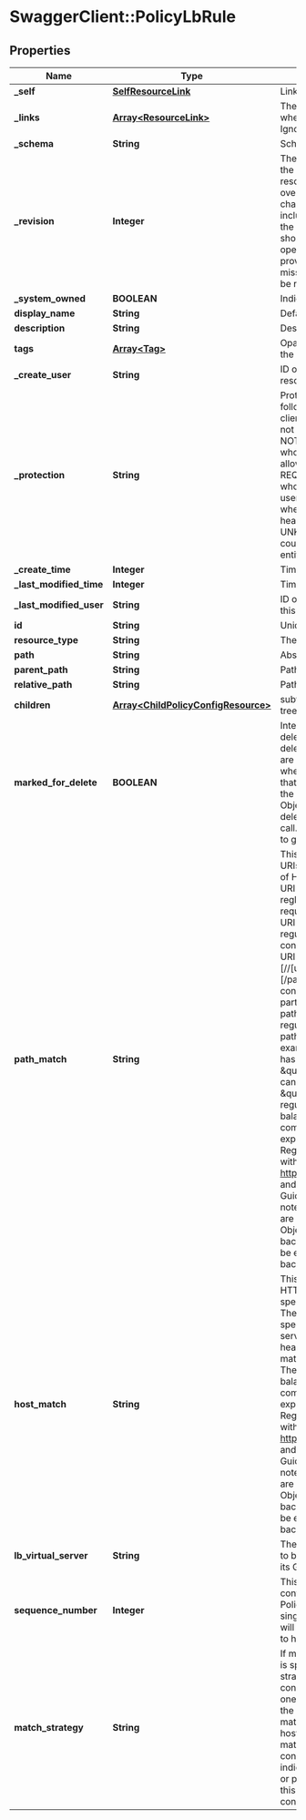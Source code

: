 # SwaggerClient::PolicyLbRule

## Properties
Name | Type | Description | Notes
------------ | ------------- | ------------- | -------------
**_self** | [**SelfResourceLink**](SelfResourceLink.md) | Link to this resource | [optional] 
**_links** | [**Array&lt;ResourceLink&gt;**](ResourceLink.md) | The server will populate this field when returing the resource. Ignored on PUT and POST. | [optional] 
**_schema** | **String** | Schema for this resource | [optional] 
**_revision** | **Integer** | The _revision property describes the current revision of the resource. To prevent clients from overwriting each other&#39;s changes, PUT operations must include the current _revision of the resource, which clients should obtain by issuing a GET operation. If the _revision provided in a PUT request is missing or stale, the operation will be rejected. | [optional] 
**_system_owned** | **BOOLEAN** | Indicates system owned resource | [optional] 
**display_name** | **String** | Defaults to ID if not set | [optional] 
**description** | **String** | Description of this resource | [optional] 
**tags** | [**Array&lt;Tag&gt;**](Tag.md) | Opaque identifiers meaningful to the API user | [optional] 
**_create_user** | **String** | ID of the user who created this resource | [optional] 
**_protection** | **String** | Protection status is one of the following: PROTECTED - the client who retrieved the entity is not allowed             to modify it. NOT_PROTECTED - the client who retrieved the entity is allowed                 to modify it REQUIRE_OVERRIDE - the client who retrieved the entity is a super                    user and can modify it, but only when providing                    the request header X-Allow-Overwrite&#x3D;true. UNKNOWN - the _protection field could not be determined for this           entity.  | [optional] 
**_create_time** | **Integer** | Timestamp of resource creation | [optional] 
**_last_modified_time** | **Integer** | Timestamp of last modification | [optional] 
**_last_modified_user** | **String** | ID of the user who last modified this resource | [optional] 
**id** | **String** | Unique identifier of this resource | [optional] 
**resource_type** | **String** | The type of this resource. | [optional] 
**path** | **String** | Absolute path of this object | [optional] 
**parent_path** | **String** | Path of its parent | [optional] 
**relative_path** | **String** | Path relative from its parent | [optional] 
**children** | [**Array&lt;ChildPolicyConfigResource&gt;**](ChildPolicyConfigResource.md) | subtree for this type within policy tree containing nested elements.  | [optional] 
**marked_for_delete** | **BOOLEAN** | Intent objects are not directly deleted from the system when a delete is invoked on them. They are marked for deletion and only when all the realized entities for that intent object gets deleted, the intent object is deleted. Objects that are marked for deletion are not returned in GET call. One can use the search API to get these objects.  | [optional] [default to false]
**path_match** | **String** | This condition is used to match URIs(Uniform Resource Identifier) of HTTP request messages. The URI field can be specified as a regluar expression. If an HTTP request message is requesting an URI which matches specified regular expression, it matches the condition. The syntax of whole URI looks like this: scheme:[//[user[:password]@]host[:port]][/path][?query][#fragment] This condition matches only the path part of entire URI. The path_match field is used as a regular expression to match URI path of HTTP requests. For example, to match any URI that has \&quot;/image/\&quot; or \&quot;/images/\&quot;, uri field can be specified as: \&quot;/image[s]?/\&quot;. The regular  expressions in load balancer rules use the features common to both  Java regular expressions and Perl Compatible Regular Expressions  (PCREs) with some restrictions. Reference http://www.pcre .org for  PCRE and the NSX-T Administrator&#39;s Guide for the restrictions.  Please note, when regular expressions are used in JSON (JavaScript  Object Notation) string, every backslash character (\\) needs to be  escaped by one additional backslash character.  | [optional] 
**host_match** | **String** | This condition is used to match HTTP request messages by the specific HTTP header field, Host.  The Host request header specifies the domain name of the server. The supplied Host HTTP header match condition will be matched as a regular expression. The regular expressions in load balancer rules use the features common to both Java regular expressions and Perl Compatible Regular Expressions (PCREs) with some restrictions. Reference http://www.pcre .org for PCRE and the NSX-T Administrator&#39;s Guide for the restrictions. Please note, when regular expressions are used in JSON (JavaScript Object Notation) string, every backslash character (\\) needs to be escaped by one additional backslash character.  | [optional] 
**lb_virtual_server** | **String** | The path of PolicyLbVirtualServer to bind to this PolicyLbRule and its Group  | [optional] 
**sequence_number** | **Integer** | This field is used to resolve conflicts between multiple PolicyLbRules associated with a single PolicyLbVirtualServer and will be applied numerically or low to high  | [optional] 
**match_strategy** | **String** | If more than one match condition is specified, then matching strategy determines if all conditions should match or any one condition should match for the LB Rule to be considered a match. - ALL indicates that both host_match and path_match must match for this PolicyLbRule to be considered a match - ANY indicates that either host_match or patch match may match for this PolicyLbRule to be considered a match  | [optional] [default to &#39;ANY&#39;]


